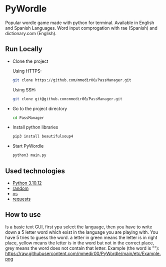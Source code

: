 
# PyWordle

Popular wordle game made with python for terminal. Available in English and Spanish Languages. Word input comprogation with rae (Spanish) and dictionary.com (English).

## Run Locally

- Clone the project

    Using HTTPS:
    ```bash
    git clone https://github.com/mmedir00/PassManager.git
    ```
    Using SSH:
    ```bash
    git clone git@github.com:mmedir00/PassManager.git
    ```
- Go to the project directory

    ```bash
    cd PassManager
    ```
- Install python libraries
    ```bash
    pip3 install beautifulsoup4
    ```
- Start PyWordle

    ```bash
    python3 main.py
    ```

## Used technologies

 - [Python 3.10.12](https://www.python.org/downloads/release/python-31012/)
 - [random](https://docs.python.org/es/3.10/library/random.html)
 - [os](https://docs.python.org/3.10/library/os.html)
 - [requests](https://pypi.org/project/requests/)
## How to use

Is a basic text GUI, first ypu select the language, then you have to write down a 5 letter word which exist in the language you are playing with. You have 5 tries to guess the word. a letter in green means the letter is in right place, yellow means the letter is in the word but not in the correct place, grey means the word does not contain that letter.
Example (the word is ""):
https://raw.githubusercontent.com/mmedir00/PyWordle/main/etc/Example.png